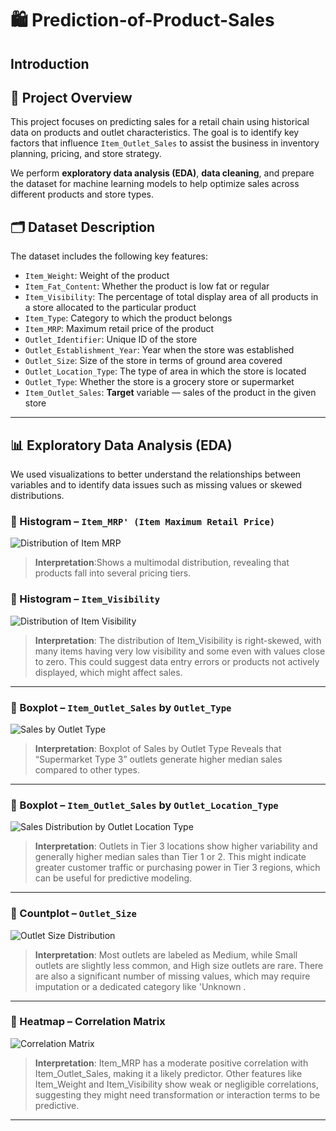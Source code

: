 # 🛍️ Prediction-of-Product-Sales

## Introduction

## 📌 Project Overview

This project focuses on predicting sales for a retail chain using historical data on products and outlet characteristics. The goal is to identify key factors that influence `Item_Outlet_Sales` to assist the business in inventory planning, pricing, and store strategy.

We perform **exploratory data analysis (EDA)**, **data cleaning**, and prepare the dataset for machine learning models to help optimize sales across different products and store types.

## 🗂️ Dataset Description

The dataset includes the following key features:


- `Item_Weight`: Weight of the product
- `Item_Fat_Content`: Whether the product is low fat or regular
- `Item_Visibility`: The percentage of total display area of all products in a store allocated to 
                     the particular product
- `Item_Type`: Category to which the product belongs
- `Item_MRP`: Maximum retail price of the product
- `Outlet_Identifier`: Unique ID of the store
- `Outlet_Establishment_Year`: Year when the store was established
- `Outlet_Size`: Size of the store  in terms of ground area covered
- `Outlet_Location_Type`: The type of area in which the store is located
- `Outlet_Type`: Whether the store is a grocery store or supermarket
- `Item_Outlet_Sales`: **Target** variable — sales of the product in the given store

---

## 📊 Exploratory Data Analysis (EDA)

We used visualizations to better understand the relationships between variables and to identify data issues such as missing values or skewed distributions.

### 🔹 Histogram – `Item_MRP' (Item Maximum Retail Price)`
![Distribution of Item MRP](https://github.com/user-attachments/assets/54e5843f-5561-433d-b36b-d3911d49acee)

> **Interpretation**:Shows a multimodal distribution, revealing that products fall into several pricing tiers.

### 🔹 Histogram – `Item_Visibility`
![Distribution of Item Visibility](https://github.com/user-attachments/assets/0c1989cb-d83c-4e0e-95a0-b5f276893d27)

> **Interpretation**: The distribution of Item_Visibility is right-skewed, with many items having very low visibility and some even with values close to zero. This could suggest data entry errors or products not actively displayed, which might affect sales.

---

### 🔹 Boxplot – `Item_Outlet_Sales` by `Outlet_Type`
![Sales by Outlet Type](https://github.com/user-attachments/assets/4668a71e-4e4b-498d-b5ef-008243eeb67c)

> **Interpretation**: Boxplot of Sales by Outlet Type Reveals that “Supermarket Type 3” outlets generate higher median sales compared to other types.

---

### 🔹 Boxplot – `Item_Outlet_Sales` by `Outlet_Location_Type`
![Sales Distribution by Outlet Location Type](https://github.com/user-attachments/assets/0c714c1a-15e2-4bc7-8f52-045da63e35eb)


> **Interpretation**: Outlets in Tier 3 locations show higher variability and generally higher median sales than Tier 1 or 2. This might indicate greater customer traffic or purchasing power in Tier 3 regions, which can be useful for predictive modeling.

---

### 🔹 Countplot – `Outlet_Size`
![Outlet Size Distribution](https://github.com/user-attachments/assets/12d1ba82-81ae-4a7c-9fcd-37e04804d2ca)


> **Interpretation**: Most outlets are labeled as Medium, while Small outlets are slightly less common, and High size outlets are rare. There are also a significant number of missing values, which may require imputation or a dedicated category like 'Unknown .

---

### 🔹 Heatmap – Correlation Matrix
![Correlation Matrix](https://github.com/user-attachments/assets/b82f582f-2cf1-4c82-b20d-d04556ed0b7e)


> **Interpretation**: Item_MRP has a moderate positive correlation with Item_Outlet_Sales, making it a likely predictor. Other features like Item_Weight and Item_Visibility show weak or negligible correlations, suggesting they might need transformation or interaction terms to be predictive.

---





















